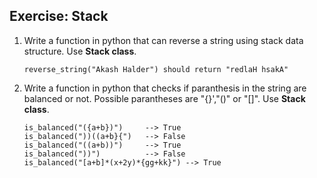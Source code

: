 ## Exercise: Stack


1. Write a function in python that can reverse a string using stack data structure. Use **Stack class**.
    ```
    reverse_string("Akash Halder") should return "redlaH hsakA"
    ```



2. Write a function in python that checks if paranthesis in the string are balanced or not. Possible parantheses are "{}',"()" or "[]". Use **Stack class**.
    ```
    is_balanced("({a+b})")     --> True
    is_balanced("))((a+b}{")   --> False
    is_balanced("((a+b))")     --> True
    is_balanced("))")          --> False
    is_balanced("[a+b]*(x+2y)*{gg+kk}") --> True
    ```
